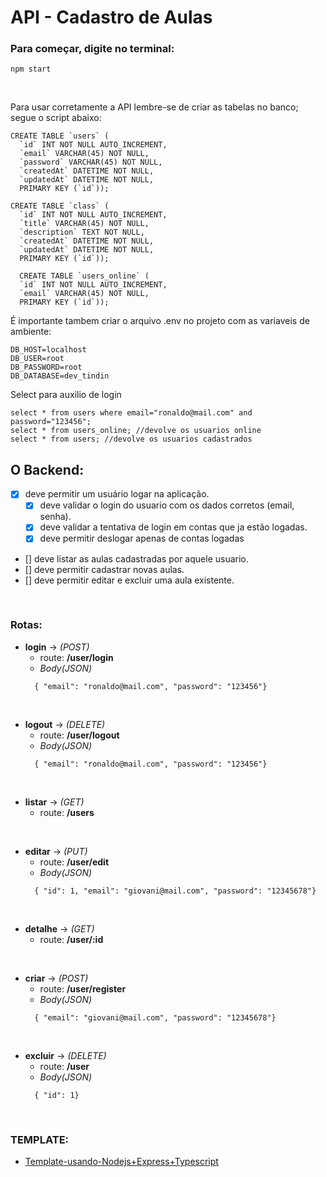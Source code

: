 # API - Cadastro de Aulas

### Para começar, digite no terminal:
 ``` 
npm start 
 ```

<br>

Para usar corretamente a API lembre-se de criar as tabelas no banco; segue o script abaixo:

```
CREATE TABLE `users` (
  `id` INT NOT NULL AUTO_INCREMENT,
  `email` VARCHAR(45) NOT NULL,
  `password` VARCHAR(45) NOT NULL,
  `createdAt` DATETIME NOT NULL,
  `updatedAt` DATETIME NOT NULL,
  PRIMARY KEY (`id`));
```

```
CREATE TABLE `class` (
  `id` INT NOT NULL AUTO_INCREMENT,
  `title` VARCHAR(45) NOT NULL,
  `description` TEXT NOT NULL,
  `createdAt` DATETIME NOT NULL,
  `updatedAt` DATETIME NOT NULL,
  PRIMARY KEY (`id`));
```

```
  CREATE TABLE `users_online` (
  `id` INT NOT NULL AUTO_INCREMENT,
  `email` VARCHAR(45) NOT NULL,
  PRIMARY KEY (`id`));
```

É importante tambem criar o arquivo .env no projeto com as variaveis de ambiente:
```
DB_HOST=localhost
DB_USER=root
DB_PASSWORD=root
DB_DATABASE=dev_tindin
```

Select para auxilio de login
```
select * from users where email="ronaldo@mail.com" and password="123456";
select * from users_online; //devolve os usuarios online
select * from users; //devolve os usuarios cadastrados
```

## **O Backend:**

- [x] deve permitir um usuário logar na aplicação.
  - [x] deve validar o login do usuario com os dados corretos (email, senha).
  - [x] deve validar a tentativa de login em contas que ja estão logadas.
  - [x] deve permitir deslogar apenas de contas logadas
- [] deve listar as aulas cadastradas por aquele usuario.
- [] deve permitir cadastrar novas aulas.
- [] deve permitir editar e excluir uma aula existente.

<br>

### **Rotas:**

- **login** -> *(POST)*
  - route: **/user/login**
  - *Body(JSON)*
  ```
    { "email": "ronaldo@mail.com", "password": "123456"}
  ``` 

<br>

- **logout** -> *(DELETE)* 
  - route: **/user/logout** 
  - *Body(JSON)*
  ```
    { "email": "ronaldo@mail.com", "password": "123456"}
  ``` 

<br>

- **listar** -> *(GET)*
  - route: **/users**

<br>

- **editar** -> *(PUT)*
  - route: **/user/edit** 
  - *Body(JSON)*
  ```
    { "id": 1, "email": "giovani@mail.com", "password": "12345678"}
  ``` 

<br>

- **detalhe** -> *(GET)*
  - route: **/user/:id**

<br>

- **criar** -> *(POST)*
  - route: **/user/register**
  - *Body(JSON)*
  ```
    { "email": "giovani@mail.com", "password": "12345678"}
  ``` 

<br>

- **excluir** -> *(DELETE)*
  - route: **/user**
  - *Body(JSON)*
  ```
    { "id": 1}
  ``` 

<br>


### **TEMPLATE:**
- [Template-usando-Nodejs+Express+Typescript](https://github.com/fabiotindin/template-node-ts.git)
